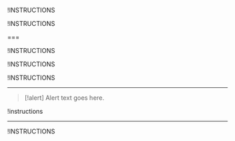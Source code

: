 !INSTRUCTIONS[](https://raw.githubusercontent.com/LODSContent/All-MOC/master/MOC/@lab.LanguageCode/MSLearningDisclaimer.md)

!INSTRUCTIONS[](https://raw.githubusercontent.com/LODSContent/All-MOC/master/MOC/@lab.LanguageCode/GenericLabSetup_WithDownloadFiles.md)

===

!INSTRUCTIONS[](https://raw.githubusercontent.com/LODSContent/All-MOC/master/MOC/@lab.LanguageCode/CloudSliceResourceGroup.md)

!INSTRUCTIONS[](https://raw.githubusercontent.com/LODSContent/All-MOC/master/MOC/@lab.LanguageCode/ACP_Disclaimer.md)

!INSTRUCTIONS[](https://raw.githubusercontent.com/LODSContent/All-MOC/master/MOC/@lab.LanguageCode/CloudShellPrepPowershell.md)

---

>[!alert] Alert text goes here.

!instructions[](https://raw.githubusercontent.com/MicrosoftLearning/somecourse/main/Instructions/somefile.md)

---

!INSTRUCTIONS[](https://raw.githubusercontent.com/LODSContent/All-MOC/master/MOC/@lab.LanguageCode/CongratulationsEnd.md)
